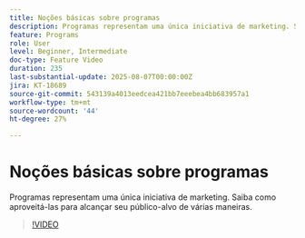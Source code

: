 ```yaml
---
title: Noções básicas sobre programas
description: Programas representam uma única iniciativa de marketing. Saiba como aproveitá-las para alcançar seu público-alvo de várias maneiras.
feature: Programs
role: User
level: Beginner, Intermediate
doc-type: Feature Video
duration: 235
last-substantial-update: 2025-08-07T00:00:00Z
jira: KT-18689
source-git-commit: 543139a4013eedcea421bb7eeebea4bb683957a1
workflow-type: tm+mt
source-wordcount: '44'
ht-degree: 27%

---
```



# Noções básicas sobre programas

Programas representam uma única iniciativa de marketing. Saiba como aproveitá-las para alcançar seu público-alvo de várias maneiras.

>[!VIDEO](https://video.tv.adobe.com/v/3470486/?learn=on&enablevpops)
